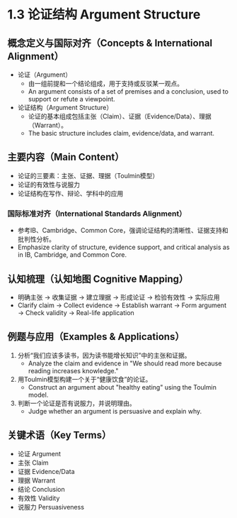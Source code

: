 # 1.3 论证结构 Argument Structure

## 概念定义与国际对齐（Concepts & International Alignment）

- 论证（Argument）
  - 由一组前提和一个结论组成，用于支持或反驳某一观点。
  - An argument consists of a set of premises and a conclusion, used to support or refute a viewpoint.
- 论证结构（Argument Structure）
  - 论证的基本组成包括主张（Claim）、证据（Evidence/Data）、理据（Warrant）。
  - The basic structure includes claim, evidence/data, and warrant.

## 主要内容（Main Content）

- 论证的三要素：主张、证据、理据（Toulmin模型）
- 论证的有效性与说服力
- 论证结构在写作、辩论、学科中的应用

### 国际标准对齐（International Standards Alignment）

- 参考IB、Cambridge、Common Core，强调论证结构的清晰性、证据支持和批判性分析。
- Emphasize clarity of structure, evidence support, and critical analysis as in IB, Cambridge, and Common Core.

## 认知梳理（认知地图 Cognitive Mapping）

- 明确主张 → 收集证据 → 建立理据 → 形成论证 → 检验有效性 → 实际应用
- Clarify claim → Collect evidence → Establish warrant → Form argument → Check validity → Real-life application

## 例题与应用（Examples & Applications）

1. 分析“我们应该多读书，因为读书能增长知识”中的主张和证据。
   - Analyze the claim and evidence in "We should read more because reading increases knowledge."
2. 用Toulmin模型构建一个关于“健康饮食”的论证。
   - Construct an argument about "healthy eating" using the Toulmin model.
3. 判断一个论证是否有说服力，并说明理由。
   - Judge whether an argument is persuasive and explain why.

## 关键术语（Key Terms）

- 论证 Argument
- 主张 Claim
- 证据 Evidence/Data
- 理据 Warrant
- 结论 Conclusion
- 有效性 Validity
- 说服力 Persuasiveness
